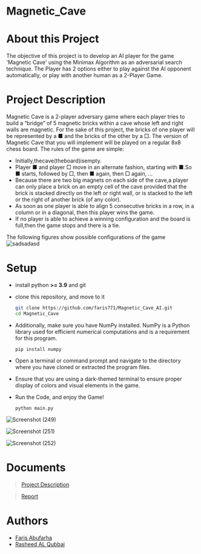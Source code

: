 # Magnetic_Cave
# About this Project
The objective of this project is to develop an AI player for the game 'Magnetic Cave' using the Minimax Algorithm as an adversarial search technique. The Player has 2 options either to play against the  AI opponent automatically, or  play with another human as a 2-Player Game.

# Project Description
Magnetic Cave is a 2-player adversary game where each player tries to build a “bridge” of 5 magnetic bricks within a
cave whose left and right walls are magnetic. For the sake of this project, the bricks of one player will be represented
by a ■ and the bricks of the other by a □. The version of Magnetic Cave that you will implement will be played on a
regular 8x8 chess board.
The rules of the game are simple:
- Initially,thecave(theboard)isempty.
- Player ■ and player □ move in an alternate fashion, starting with ■.So ■ starts, followed by □, then ■ again,
then □ again, ...
- Because there are two big magnets on each side of the cave,a player can only place a brick on an empty cell
of the cave provided that the brick is stacked directly on the left or right wall, or is stacked to the left or the
right of another brick (of any color).
- As soon as one player is able to align 5 consecutive bricks in a row, in a column or in a diagonal, then this
player wins the game.
- If no player is able to achieve a winning configuration and the board is full,then the game stops and there is a tie.

The following figures show possible configurations of the game
![sadsadasd](https://github.com/Rasheed-Al-Qobbaj/Magnetic_Cave/assets/70337488/8889932b-7fad-4153-96e0-98b14252f726)

# Setup 
* install python **>= 3.9** and git
* clone this repository, and move to it

    ```bash
    git clone https://github.com/faris771/Magnetic_Cave_AI.git    
    cd Magnetic_Cave
    ```
* Additionally, make sure you have NumPy installed. NumPy is a Python library used for efficient numerical computations and is a requirement for this program.
  ```
  pip install numpy
  ```


* Open a terminal or command prompt and navigate to the directory where you have cloned or extracted the program files.
* Ensure that you are using a dark-themed terminal to ensure proper display of colors and visual elements in the game. 
* Run the Code, and enjoy the Game!
  ```
  python main.py
  ```

![Screenshot (249)](https://github.com/faris771/Magnetic_Cave_AI/assets/70337488/c26a255a-aa3c-45c7-a388-168bd798960e)

![Screenshot (251)](https://github.com/faris771/Magnetic_Cave_AI/assets/70337488/b0aa8213-d191-426a-b40b-0c4f77c96589)

![Screenshot (252)](https://github.com/faris771/Magnetic_Cave_AI/assets/70337488/73c6effb-364d-4edd-a0c5-3d55a6d065fc)


# Documents
> [Project Description](AI_project.pdf)

> [Report](Faris_1200546_Rasheed_1202474.pdf)

# Authors
* [Faris Abufarha](https://github.com/faris771)
* [Rasheed AL Qubbaj](https://github.com/Rasheed-Al-Qobbaj)
    

